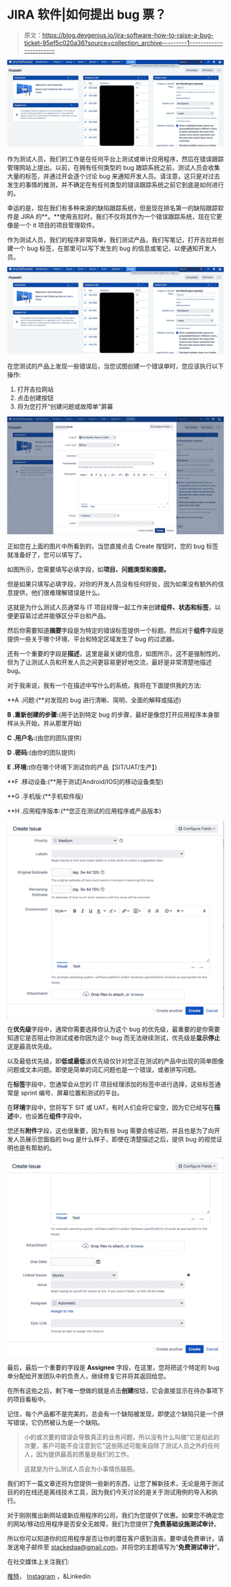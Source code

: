 # JIRA 软件|如何提出 bug 票？

> 原文：<https://blog.devgenius.io/jira-software-how-to-raise-a-bug-ticket-95ef5c020a36?source=collection_archive---------1----------------------->

![](img/a3722b2b64e0b6666cedde9eabae33d5.png)

作为测试人员，我们的工作是在任何平台上测试或审计应用程序，然后在错误跟踪管理网站上提出。以前，在拥有任何类型的 bug 跟踪系统之前，测试人员会收集大量的标签，并通过开会逐个讨论 bug 来通知开发人员。请注意，这只是对过去发生的事情的推测，并不确定在有任何类型的错误跟踪系统之前它到底是如何进行的。

幸运的是，现在我们有多种来源的缺陷跟踪系统，但是现在排名第一的缺陷跟踪软件是 JIRA 的**。**使用吉拉时，我们不仅将其作为一个错误跟踪系统，现在它更像是一个 it 项目的项目管理软件。

作为测试人员，我们的程序非常简单，我们测试产品，我们写笔记，打开吉拉并创建一个 bug 标签，在那里可以写下发生的 bug 的信息或笔记，以便通知开发人员。

![](img/a3722b2b64e0b6666cedde9eabae33d5.png)

在您测试的产品上发现一些错误后，当您试图创建一个错误单时，您应该执行以下操作:

1.  打开吉拉网站
2.  点击创建按钮
3.  将为您打开“创建问题或故障单”屏幕

![](img/fb4b8b56d08554e6294a459752991e16.png)

正如您在上面的图片中所看到的，当您直接点击 Create 按钮时，您的 bug 标签就准备好了，您可以填写了。

如图所示，您需要填写必填字段，如**项目、问题类型和摘要。**

但是如果只填写必填字段，对你的开发人员没有任何好处，因为如果没有额外的信息提供，他们很难理解错误是什么。

这就是为什么测试人员通常与 IT 项目经理一起工作来创建**组件、状态和标签**，以便更容易过滤并能够区分平台和产品。

然后你需要知道**摘要**字段是为特定的错误标签提供一个标题。然后对于**组件**字段是提供一些关于哪个环境、平台和特定区域发生了 bug 的过滤器。

还有一个重要的字段是**描述**，这里是最关键的信息，如图所示，这不是强制性的，但为了让测试人员和开发人员之间更容易更好地交流，最好是非常清楚地描述 bug。

对于我来说，我有一个在描述中写什么的系统，我将在下面提供我的方法:

**A .问题:(**对发现的 bug 进行清晰、简明、全面的解释或描述)

**B .重新创建的步骤:**(用于达到特定 bug 的步骤，最好是像您打开应用程序本身那样从头开始，并从那里开始)

**C .用户名:**(由您的团队提供)

**D .密码:**(由你的团队提供)

**E .环境:**(你在哪个环境下测试你的产品【SIT/UAT/生产】)

**F .移动设备:(**用于测试[Android/IOS]的移动设备类型)

**G .手机版:(**手机软件版)

**H .应用程序版本:(**您正在测试的应用程序或产品版本)

![](img/23e2586c187a976dc138755711650634.png)

在**优先级**字段中，通常你需要选择你认为这个 bug 的优先级，最重要的是你需要知道它是否阻止你测试或者你因为这个 bug 而无法继续测试，优先级是**显示停止**这是最高优先级。

以及最低优先级，即**低或最低**该优先级仅针对您正在测试的产品中出现的简单图像问题或文本问题。即使是简单的词汇问题也是一个错误，或者拼写问题。

在**标签**字段中，您通常会从您的 IT 项目经理添加的标签中进行选择，这些标签通常是 sprint 编号、屏幕位置和测试的平台。

在**环境**字段中，您将写下 SIT 或 UAT，有时人们会将它留空，因为它已经写在**描述**中，也设置在**组件**字段中。

您还有**附件**字段，这也很重要，因为有些 bug 需要合格证明，并且也是为了向开发人员展示您面临的 bug 是什么样子，即使在清楚描述之后，提供 bug 的视觉证明也是有帮助的。

![](img/d7e70857e222435fce6d67b9a1ddbfa5.png)

最后，最后一个重要的字段是 **Assignee** 字段，在这里，您将把这个特定的 bug 单分配给开发团队中的负责人，继续修复它并将其返回给您。

在所有这些之后，剩下唯一想做的就是点击**创建**按钮，它会直接显示在待办事项下的项目看板中。

记住，每个产品都不是完美的，总会有一个缺陷被发现，即使这个缺陷只是一个拼写错误，它仍然被认为是一个缺陷。

> 小的或次要的错误会导致真正的业务问题，所以没有什么叫做“它是如此的次要，客户可能不会注意到它”这些陈述可能来自除了测试人员之外的任何人，因为提供最高的质量是我们的工作。
> 
> 这就是为什么测试人员会为小事情伤脑筋。

我们的下一篇文章还将为您提供一些新的东西，让您了解新技术，无论是用于测试目的的在线还是离线技术工具，因为我们今天讨论的是关于测试用例的导入和执行。

对于刚刚推出新网站或新应用程序的公司，我们为您提供了优惠。如果您不确定您的网站/移动应用程序是否安全无故障，我们为您提供了**免费基础设施测试审计**。

所以你可以知道你的应用程序是否让你的潜在客户感到沮丧。要申请免费审计，请发送电子邮件至 stackedqa@gmail.com，并将您的主题填写为“**免费测试审计**”。

在社交媒体上关注我们:

[推特](https://twitter.com/stackedqa)， [Instagram](https://instagram.com/stackedqa) ，&Linkedin
